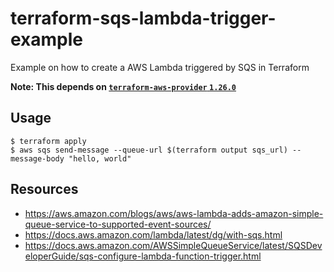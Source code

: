 # terraform-sqs-lambda-trigger-example

Example on how to create a AWS Lambda triggered by SQS in Terraform

**Note: This depends on [`terraform-aws-provider` `1.26.0`](https://github.com/terraform-providers/terraform-provider-aws/blob/master/CHANGELOG.md#1260-july-04-2018)**

## Usage

```
$ terraform apply
$ aws sqs send-message --queue-url $(terraform output sqs_url) --message-body "hello, world"
```

## Resources

* https://aws.amazon.com/blogs/aws/aws-lambda-adds-amazon-simple-queue-service-to-supported-event-sources/
* https://docs.aws.amazon.com/lambda/latest/dg/with-sqs.html
* https://docs.aws.amazon.com/AWSSimpleQueueService/latest/SQSDeveloperGuide/sqs-configure-lambda-function-trigger.html
